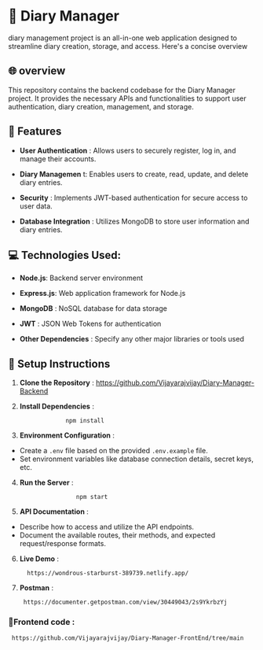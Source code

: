 
# 📙 Diary Manager

diary management project is an all-in-one web application designed to streamline diary creation, storage, and access. Here's a concise overview


## 🌐 overview

This repository contains the backend codebase for the Diary Manager project. It provides the necessary APIs and functionalities to support user authentication, diary creation, management, and storage.
## 🎯 Features

* __User Authentication__ : 
  Allows users to securely register, log in, and manage their accounts.

* __Diary Managemen__ t: Enables users to create, read, update, and delete diary entries.

* __Security__ : Implements JWT-based authentication for secure access to user data.
*  __Database Integration__ : Utilizes MongoDB to store user information and diary entries.
## 💻 Technologies Used:

* __Node.js__: Backend server environment

*  __Express.js__: Web application framework for Node.js
*  __MongoDB__ : NoSQL database for data storage
*  __JWT__ : JSON Web Tokens for authentication
* __Other Dependencies__ : Specify any other major libraries or tools used
## 📌 Setup Instructions

1. __Clone the Repository__ :
        https://github.com/Vijayarajvijay/Diary-Manager-Backend

2. __Install Dependencies__ :

                    npm install

3. __Environment Configuration__ : 

* Create a `.env` file based on the provided `.env.example` file.
* Set environment variables like database connection details, secret keys, etc.

4. __Run the Server__ :

                       npm start

5. __API Documentation__ :

* Describe how to access and utilize the API endpoints.
* Document the available routes, their methods, and expected request/response formats.

6. __Live Demo__ :

         https://wondrous-starburst-389739.netlify.app/

7. __Postman__ :

        https://documenter.getpostman.com/view/30449043/2s9YkrbzYj
   
###  __📝Frontend code__ :

     https://github.com/Vijayarajvijay/Diary-Manager-FrontEnd/tree/main

